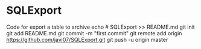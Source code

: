 # SQLExport
Code for export a table to archive 
echo # SQLExport >> README.md
git init
git add README.md
git commit -m "first commit"
git remote add origin https://github.com/javi07/SQLExport.git
git push -u origin master
